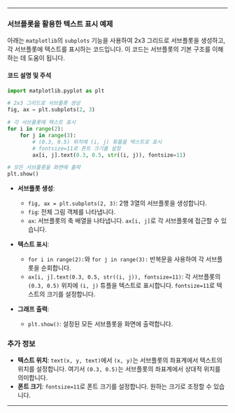 
---
### 서브플롯을 활용한 텍스트 표시 예제

아래는 `matplotlib`의 `subplots` 기능을 사용하여 2x3 그리드로 서브플롯을 생성하고, 각 서브플롯에 텍스트를 표시하는 코드입니다. 이 코드는 서브플롯의 기본 구조를 이해하는 데 도움이 됩니다.

#### **코드 설명 및 주석**

```python
import matplotlib.pyplot as plt

# 2x3 그리드로 서브플롯 생성
fig, ax = plt.subplots(2, 3)

# 각 서브플롯에 텍스트 표시
for i in range(2):
    for j in range(3):
        # (0.3, 0.5) 위치에 (i, j) 튜플을 텍스트로 표시
        # fontsize=11로 폰트 크기를 설정
        ax[i, j].text(0.3, 0.5, str((i, j)), fontsize=11)

# 모든 서브플롯을 화면에 출력
plt.show()
```

- **서브플롯 생성**:
  - `fig, ax = plt.subplots(2, 3)`: 2행 3열의 서브플롯을 생성합니다.
  - `fig`: 전체 그림 객체를 나타냅니다.
  - `ax`: 서브플롯의 축 배열을 나타냅니다. `ax[i, j]`로 각 서브플롯에 접근할 수 있습니다.

- **텍스트 표시**:
  - `for i in range(2):`와 `for j in range(3):` 반복문을 사용하여 각 서브플롯을 순회합니다.
  - `ax[i, j].text(0.3, 0.5, str((i, j)), fontsize=11)`: 각 서브플롯의 `(0.3, 0.5)` 위치에 `(i, j)` 튜플을 텍스트로 표시합니다. `fontsize=11`로 텍스트의 크기를 설정합니다.

- **그래프 출력**:
  - `plt.show()`: 설정된 모든 서브플롯을 화면에 출력합니다.

### 추가 정보

- **텍스트 위치**: `text(x, y, text)`에서 `(x, y)`는 서브플롯의 좌표계에서 텍스트의 위치를 설정합니다. 여기서 `(0.3, 0.5)`는 서브플롯의 좌표계에서 상대적 위치를 의미합니다.
- **폰트 크기**: `fontsize=11`로 폰트 크기를 설정합니다. 원하는 크기로 조정할 수 있습니다.

---
